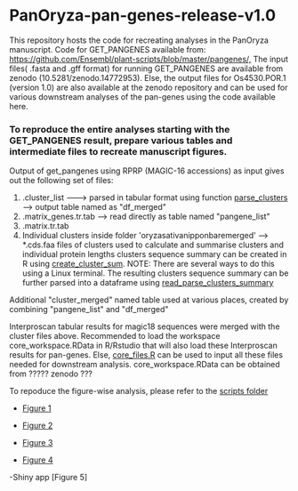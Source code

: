 # PanOryza-pan-genes-release-v1.0


This repository hosts the code for recreating analyses in the PanOryza manuscript. Code for GET_PANGENES available from: <https://github.com/Ensembl/plant-scripts/blob/master/pangenes/,> The input files( .fasta and .gff format) for running GET_PANGENES are available from zenodo (10.5281/zenodo.14772953). Else, the output files for Os4530.POR.1 (version 1.0) are also available at the zenodo repository and can be used for various downstream analyses of the pan-genes using the code available here.

### To reproduce the entire analyses starting with the GET_PANGENES result, prepare various tables and intermediate files to recreate manuscript figures.
Output of get_pangenes using RPRP (MAGIC-16 accessions) as input gives out the following set of files: 

1) .cluster_list   ---> parsed in tabular format using function [parse_clusters](scripts/parse_clusters.R) --> output table named as "df_merged"
2) .matrix_genes.tr.tab --> read directly as table named "pangene_list"
3) .matrix.tr.tab 
4) Individual clusters inside folder 'oryzasativanipponbaremerged' --> *.cds.faa files of clusters used to calculate and summarise clusters and individual protein lengths
   clusters sequence summary can be created in R using [create_cluster_sum](scripts/create_cluster_sum.R). NOTE: There are several ways to do this using a Linux terminal.
   The resulting clusters sequence summary can be further parsed into a dataframe using [read_parse_clusters_summary](scripts/read_parse_clusters_summary.R)

Additional "cluster_merged" named table used at various places, created by combining "pangene_list" and "df_merged"

Interproscan tabular results for magic18 sequences were merged with the cluster files above. Recommended to load the workspace core_workspace.RData in R/Rstudio that will also load these Interproscan results for pan-genes. 
Else, [core_files.R](scripts/core_files.R) can be used to input all these files needed for downstream analysis. core_workspace.RData can be obtained from ????? zenodo ??? 

To repoduce the figure-wise analysis, please refer to the [scripts folder](scripts/)

- [Figure 1](scripts/Figure_1.R)

- [Figure 2](scripts/Figure_2.R)

- [Figure 3](scripts/Figure_3.R)

- [Figure 4](scripts/Figure_4.R)

-Shiny app [Figure 5]
